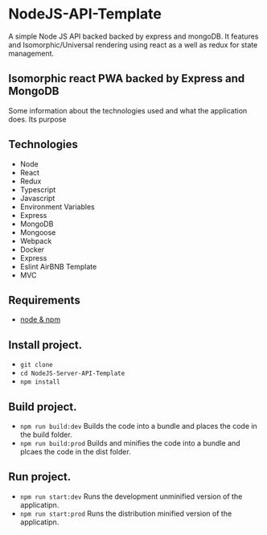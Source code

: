 # NodeJS-API-Template

A simple Node JS API backed backed by express and mongoDB.
It features and Isomorphic/Universal rendering using react as
a well as redux for state management.

## Isomorphic react PWA backed by Express and MongoDB

Some information about the technologies used and what the application does. Its purpose

## Technologies

* Node
* React
* Redux
* Typescript
* Javascript
* Environment Variables
* Express
* MongoDB
* Mongoose
* Webpack
* Docker
* Express
* Eslint AirBNB Template
* MVC

## Requirements

* [node & npm](https://nodejs.org/en/)

## Install project.

* `git clone `
* `cd NodeJS-Server-API-Template`
* `npm install`

## Build project.

* `npm run build:dev` Builds the code into a bundle and places the code in the build folder.
* `npm run build:prod` Builds and minifies the code into a bundle and plcaes the code in the dist folder.

## Run project.

* `npm run start:dev` Runs the development unminified version of the applicatipn.
* `npm run start:prod` Runs the distribution minified version of the applicatipn.

